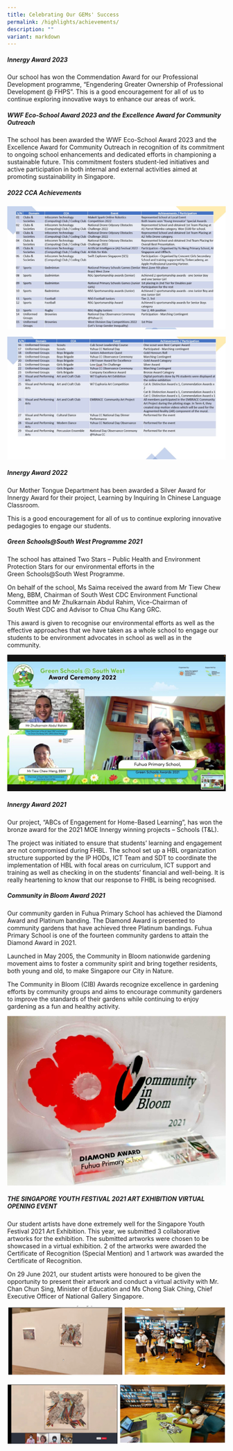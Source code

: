 ```yaml
---
title: Celebrating Our GEMs' Success
permalink: /highlights/achievements/
description: ""
variant: markdown
---
```

##### **Innergy Award 2023**
Our school has won the Commendation Award for our Professional Development programme, “Engendering Greater Ownership of Professional Development @ FHPS”. This is a good encouragement for all of us to continue exploring innovative ways to enhance our areas of work.
##### **WWF Eco-School Award 2023 and the Excellence Award for Community Outreach**
The school has been awarded the WWF Eco-School Award 2023 and the Excellence Award for Community Outreach in recognition of its commitment to ongoing school enhancements and dedicated efforts in championing a sustainable future. This commitment fosters student-led initiatives and active participation in both internal and external activities aimed at promoting sustainability in Singapore.

##### **2022 CCA Achievements**
![](/images/Highlights/Achievements/2022%20cca%201v2.JPG)

![](/images/Highlights/Achievements/2022%20cca%202v2.JPG)
##### **Innergy Award 2022**
Our Mother Tongue Department has been awarded a Silver Award for Innergy Award for their project, Learning by Inquiring In Chinese Language Classroom.

This is a good encouragement for all of us to continue exploring innovative pedagogies to engage our students.

##### **Green Schools@South West Programme 2021**

The school has attained Two Stars – Public Health and Environment Protection Stars for our environmental efforts in the Green Schools@South West Programme.

  

On behalf of the school, Ms Saima received the award from Mr Tiew Chew Meng, BBM, Chairman of South West CDC Environment Functional Committee and Mr Zhulkarnain Abdul Rahim, Vice-Chairman of South West CDC and Advisor to Chua Chu Kang GRC.

  

This award is given to recognise our environmental efforts as well as the effective approaches that we have taken as a whole school to engage our students to be environment advocates in school as well as in the community.

![](/images/Highlights/Achievements/A1.jpg)

##### **Innergy Award 2021**


Our project, “ABCs of Engagement for Home-Based Learning”, has won the bronze award for the 2021 MOE Innergy winning projects – Schools (T&L).

The project was initiated to ensure that students’ learning and engagement are not compromised during FHBL. The school set up a HBL organization structure supported by the IP HODs, ICT Team and SDT to coordinate the implementation of HBL with focal areas on curriculum, ICT support and training as well as checking in on the students’ financial and well-being. It is really heartening to know that our response to FHBL is being recognised. 

##### **Community in Bloom Award 2021**


Our community garden in Fuhua Primary School has achieved the Diamond Award and Platinum banding. The Diamond Award is presented to community gardens that have achieved three Platinum bandings. Fuhua Primary School is one of the fourteen community gardens to attain the Diamond Award in 2021.

Launched in May 2005, the Community in Bloom nationwide gardening movement aims to foster a community spirit and bring together residents, both young and old, to make Singapore our City in Nature.

The Community in Bloom (CIB) Awards recognize excellence in gardening efforts by community groups and aims to encourage community gardeners to improve the standards of their gardens while continuing to enjoy gardening as a fun and healthy activity.

![](/images/Highlights/Achievements/A2.jpg)  

##### **THE SINGAPORE YOUTH FESTIVAL 2021 ART EXHIBITION VIRTUAL OPENING EVENT**


Our student artists have done extremely well for the Singapore Youth Festival 2021 Art Exhibition. This year, we submitted 3 collaborative artworks for the exhibition. The submitted artworks were chosen to be showcased in a virtual exhibition. 2 of the artworks were awarded the Certificate of Recognition (Special Mention) and 1 artwork was awarded the Certificate of Recognition. 

  

On 29 June 2021, our student artists were honoured to be given the opportunity to present their artwork and conduct a virtual activity with Mr. Chan Chun Sing, Minister of Education and Ms Chong Siak Ching, Chief Executive Officer of National Gallery Singapore.

![](/images/Highlights/Achievements/A4.jpg)

![](/images/Highlights/Achievements/A5.jpg)